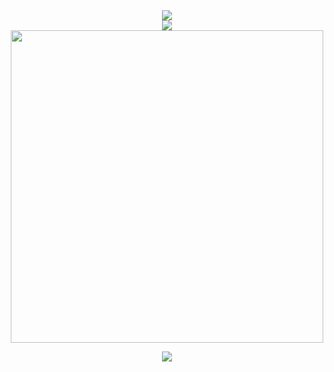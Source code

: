 <div align=center>
  <img src="https://count.getloli.com/get/@:misapostle"/>
  <br>
  
  <img src="https://skillicons.dev/icons?i=cpp,java,go,py">
  <br>

  <img src="https://github-widgetbox.vercel.app/api/profile?username=misapostle&data=followers,repositories,stars,commits&theme=darkmode" width=500>
  <br>
  
  <a href="xmpp:sw@anoxinon.me?message"><img src="https://img.shields.io/badge/XMPP-Message%20me-5e2775?style=for-the-badge&logo=proxmox&labelColor=db44ad&color=5e2775"></a>
</p>
